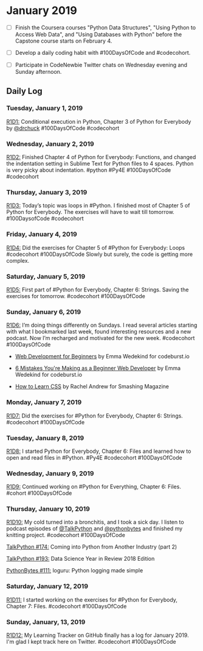 # January 2019

- [ ] Finish the Coursera courses "Python Data Structures", "Using Python to Access Web Data", and "Using Databases with Python" before the Capstone course starts on February 4.
- [ ] Develop a daily coding habit with #100DaysOfCode and #codecohort.
- [ ] Participate in CodeNewbie Twitter chats on Wednesday evening and Sunday afternoon.


## Daily Log

### Tuesday, January 1, 2019

[R1D1:](https://twitter.com/SabineEmden/status/1080306375463522305) Conditional execution in Python, Chapter 3 of Python for Everybody by [@drchuck](https://twitter.com/drchuck) #100DaysOfCode #codecohort


### Wednesday, January 2, 2019

[R1D2:](https://twitter.com/SabineEmden/status/1080630065245892609) Finished Chapter 4 of Python for Everybody: Functions, and changed the indentation setting in Sublime Text for Python files to 4 spaces. Python is very picky about indentation. #python #Py4E #100DaysOfCode #codecohort


### Thursday, January 3, 2019

[R1D3:](https://twitter.com/SabineEmden/status/1080992843311783937) Today’s topic was loops in #Python. I finished most of Chapter 5 of Python for Everybody. The exercises will have to wait till tomorrow. #100DaysofCode #codecohort


### Friday, January 4, 2019

[R1D4:](https://twitter.com/SabineEmden/status/1081371997790179333) Did the exercises for Chapter 5 of #Python for Everybody: Loops #codecohort #100DaysOfCode Slowly but surely, the code is getting more complex.


### Saturday, January 5, 2019

[R1D5:](https://twitter.com/SabineEmden/status/1081715973755977729) First part of #Python for Everybody, Chapter 6: Strings. Saving the exercises for tomorrow. #codecohort #100DaysOfCode


### Sunday, January 6, 2019

[R1D6:](https://twitter.com/SabineEmden/status/1082090828716220419) I’m doing things differently on Sundays. I read several articles starting with what I bookmarked last week, found interesting resources and a new podcast. Now I’m recharged and motivated for the new week. #codecohort #100DaysOfCode

- [Web Development for Beginners](https://codeburst.io/how-to-become-a-web-developer-101-5db4f11e611) by Emma Wedekind for codeburst.io

- [6 Mistakes You're Making as a Beginner Web Developer](https://codeburst.io/6-mistakes-youre-making-as-a-beginner-web-developer-f7ac9b3df0a) by Emma Wedekind for codeburst.io

- [How to Learn CSS](https://www.smashingmagazine.com/2019/01/how-to-learn-css/) by Rachel Andrew for Smashing Magazine


### Monday, January 7, 2019

[R1D7:](https://twitter.com/SabineEmden/status/1082459284435361792) Did the exercises for #Python for Everybody, Chapter 6: Strings. #codecohort #100DaysOfCode


### Tuesday, January 8, 2019

[R1D8:](https://twitter.com/SabineEmden/status/1082841697325862917) I started Python for Everybody, Chapter 6: Files and learned how to open and read files in #Python. #Py4E #codecohort #100DaysOfCode


### Wednesday, January 9, 2019

[R1D9:](https://twitter.com/SabineEmden/status/1083168236680679424) Continued working on #Python for Everything, Chapter 6: Files. #cohort #100DaysOfCode


### Thursday, January 10, 2019

[R1D10:](https://twitter.com/SabineEmden/status/1083551695127363589) My cold turned into a bronchitis, and I took a sick day. I listen to podcast episodes of [@TalkPython](https://twitter.com/TalkPython) and [@pythonbytes](https://twitter.com/pythonbytes) and finished my knitting project. #codecohort #100DaysOfCode

[TalkPython #174:](https://talkpython.fm/episodes/show/174/coming-into-python-from-another-industry-part-2) Coming into Python from Another Industry (part 2)

[TalkPython #193:](https://talkpython.fm/episodes/show/193/data-science-year-in-review-2018-edition) Data Science Year in Review 2018 Edition 

[PythonBytes #111:](https://pythonbytes.fm/episodes/show/111/loguru-python-logging-made-simple) loguru: Python logging made simple


### Saturday, January 12, 2019

[R1D11:](https://twitter.com/SabineEmden/status/1084265292660965379) I started working on the exercises for #Python for Everybody, Chapter 7: Files. #codecohort #100DaysOfCode


### Sunday, January, 13, 2019

[R1D12:](https://twitter.com/SabineEmden/status/1084585650274402304) My Learning Tracker on GitHub finally has a log for January 2019. I'm glad I kept track here on Twitter. #codecohort #100DaysOfCode